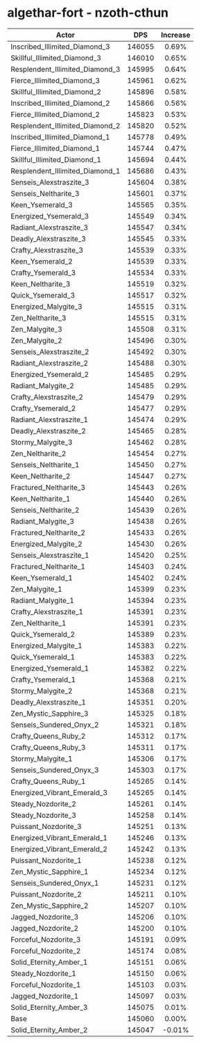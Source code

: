 # algethar-fort - nzoth-cthun
| Actor | DPS | Increase |
|---|:---:|:---:|
|Inscribed_Illimited_Diamond_3|146055|0.69%|
|Skillful_Illimited_Diamond_3|146010|0.65%|
|Resplendent_Illimited_Diamond_3|145995|0.64%|
|Fierce_Illimited_Diamond_3|145961|0.62%|
|Skillful_Illimited_Diamond_2|145896|0.58%|
|Inscribed_Illimited_Diamond_2|145866|0.56%|
|Fierce_Illimited_Diamond_2|145823|0.53%|
|Resplendent_Illimited_Diamond_2|145820|0.52%|
|Inscribed_Illimited_Diamond_1|145778|0.49%|
|Fierce_Illimited_Diamond_1|145744|0.47%|
|Skillful_Illimited_Diamond_1|145694|0.44%|
|Resplendent_Illimited_Diamond_1|145686|0.43%|
|Senseis_Alexstraszite_3|145604|0.38%|
|Senseis_Neltharite_3|145601|0.37%|
|Keen_Ysemerald_3|145565|0.35%|
|Energized_Ysemerald_3|145549|0.34%|
|Radiant_Alexstraszite_3|145547|0.34%|
|Deadly_Alexstraszite_3|145545|0.33%|
|Crafty_Alexstraszite_3|145539|0.33%|
|Keen_Ysemerald_2|145539|0.33%|
|Crafty_Ysemerald_3|145534|0.33%|
|Keen_Neltharite_3|145519|0.32%|
|Quick_Ysemerald_3|145517|0.32%|
|Energized_Malygite_3|145515|0.31%|
|Zen_Neltharite_3|145515|0.31%|
|Zen_Malygite_3|145508|0.31%|
|Zen_Malygite_2|145496|0.30%|
|Senseis_Alexstraszite_2|145492|0.30%|
|Radiant_Alexstraszite_2|145488|0.30%|
|Energized_Ysemerald_2|145485|0.29%|
|Radiant_Malygite_2|145485|0.29%|
|Crafty_Alexstraszite_2|145479|0.29%|
|Crafty_Ysemerald_2|145477|0.29%|
|Radiant_Alexstraszite_1|145474|0.29%|
|Deadly_Alexstraszite_2|145465|0.28%|
|Stormy_Malygite_3|145462|0.28%|
|Zen_Neltharite_2|145454|0.27%|
|Senseis_Neltharite_1|145450|0.27%|
|Keen_Neltharite_2|145447|0.27%|
|Fractured_Neltharite_3|145443|0.26%|
|Keen_Neltharite_1|145440|0.26%|
|Senseis_Neltharite_2|145439|0.26%|
|Radiant_Malygite_3|145438|0.26%|
|Fractured_Neltharite_2|145433|0.26%|
|Energized_Malygite_2|145430|0.26%|
|Senseis_Alexstraszite_1|145420|0.25%|
|Fractured_Neltharite_1|145403|0.24%|
|Keen_Ysemerald_1|145402|0.24%|
|Zen_Malygite_1|145399|0.23%|
|Radiant_Malygite_1|145394|0.23%|
|Crafty_Alexstraszite_1|145391|0.23%|
|Zen_Neltharite_1|145391|0.23%|
|Quick_Ysemerald_2|145389|0.23%|
|Energized_Malygite_1|145383|0.22%|
|Quick_Ysemerald_1|145383|0.22%|
|Energized_Ysemerald_1|145382|0.22%|
|Crafty_Ysemerald_1|145368|0.21%|
|Stormy_Malygite_2|145368|0.21%|
|Deadly_Alexstraszite_1|145351|0.20%|
|Zen_Mystic_Sapphire_3|145325|0.18%|
|Senseis_Sundered_Onyx_2|145321|0.18%|
|Crafty_Queens_Ruby_2|145312|0.17%|
|Crafty_Queens_Ruby_3|145311|0.17%|
|Stormy_Malygite_1|145306|0.17%|
|Senseis_Sundered_Onyx_3|145303|0.17%|
|Crafty_Queens_Ruby_1|145265|0.14%|
|Energized_Vibrant_Emerald_3|145265|0.14%|
|Steady_Nozdorite_2|145261|0.14%|
|Steady_Nozdorite_3|145258|0.14%|
|Puissant_Nozdorite_3|145251|0.13%|
|Energized_Vibrant_Emerald_1|145246|0.13%|
|Energized_Vibrant_Emerald_2|145242|0.13%|
|Puissant_Nozdorite_1|145238|0.12%|
|Zen_Mystic_Sapphire_1|145234|0.12%|
|Senseis_Sundered_Onyx_1|145231|0.12%|
|Puissant_Nozdorite_2|145211|0.10%|
|Zen_Mystic_Sapphire_2|145207|0.10%|
|Jagged_Nozdorite_3|145206|0.10%|
|Jagged_Nozdorite_2|145200|0.10%|
|Forceful_Nozdorite_3|145191|0.09%|
|Forceful_Nozdorite_2|145174|0.08%|
|Solid_Eternity_Amber_1|145151|0.06%|
|Steady_Nozdorite_1|145150|0.06%|
|Forceful_Nozdorite_1|145103|0.03%|
|Jagged_Nozdorite_1|145097|0.03%|
|Solid_Eternity_Amber_3|145075|0.01%|
|Base|145060|0.00%|
|Solid_Eternity_Amber_2|145047|-0.01%|
